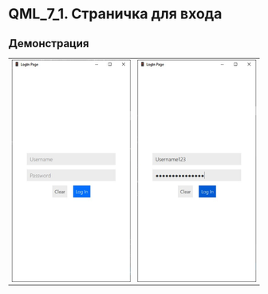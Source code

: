 # QML_7_1. Страничка для входа

## Демонстрация

<table>
    <tr>
        <td><img src='images/1.jpg'></td>
        <td><img src='images/2.jpg'></td>
    </tr>
</table>